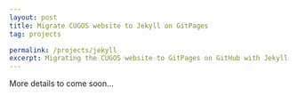 ```yaml
---
layout: post
title: Migrate CUGOS website to Jekyll on GitPages
tag: projects

permalink: /projects/jekyll
excerpt: Migrating the CUGOS website to GitPages on GitHub with Jekyll
---
```

 
More details to come soon...


